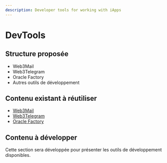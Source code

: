 ```yaml
---
description: Developer tools for working with iApps
---
```


# DevTools

## Structure proposée

- Web3Mail
- Web3Telegram
- Oracle Factory
- Autres outils de développement

## Contenu existant à réutiliser

- [Web3Mail](../tools/web3mail/)
- [Web3Telegram](../tools/web3telegram/)
- [Oracle Factory](../tools/oracle-factory/)

## Contenu à développer

Cette section sera développée pour présenter les outils de développement disponibles. 